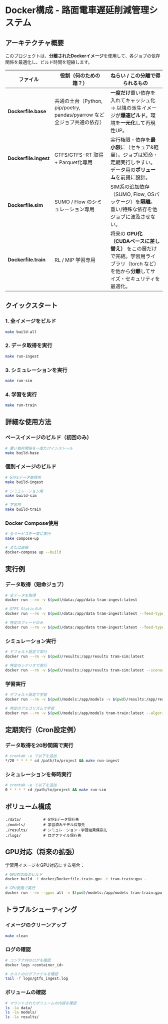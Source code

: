 # Docker構成 - 路面電車遅延削減管理システム

## アーキテクチャ概要

このプロジェクトは、**分離されたDockerイメージ**を使用して、各ジョブの依存関係を最適化し、ビルド時間を短縮します。

| ファイル                  | 役割（何のための箱？）                                           | ねらい / この分離で得られるもの                                                                  |
| --------------------- | ----------------------------------------------------- | ---------------------------------------------------------------------------------- |
| **Dockerfile.base**   | 共通の土台（Python, pip/poetry, pandas/pyarrow など全ジョブ共通の依存） | **一度だけ**重い依存を入れてキャッシュ化 → 以降の派生イメージが**爆速ビルド**。環境を**一元化**して再現性UP。                    |
| **Dockerfile.ingest** | GTFS/GTFS-RT 取得 + Parquet化専用                          | 実行権限・依存を**最小限**に（セキュア&軽量）。ジョブは短命・定期実行しやすい。データ用の**ボリューム**を前提に設計。                    |
| **Dockerfile.sim**    | SUMO / Flow のシミュレーション専用                               | SIM系の追加依存（SUMO, Flow, OSパッケージ）を**隔離**。重い/特殊な依存を他ジョブに波及させない。                        |
| **Dockerfile.train**  | RL / MIP 学習専用                                         | 将来の **GPU化（CUDAベースに差し替え）** をこの層だけで完結。学習用ライブラリ（torch など）を他から**分離**してサイズ・セキュリティを最適化。 |

## クイックスタート

### 1. 全イメージをビルド
```bash
make build-all
```

### 2. データ取得を実行
```bash
make run-ingest
```

### 3. シミュレーションを実行
```bash
make run-sim
```

### 4. 学習を実行
```bash
make run-train
```

## 詳細な使用方法

### ベースイメージのビルド（初回のみ）
```bash
# 重い依存関係を一度だけインストール
make build-base
```

### 個別イメージのビルド
```bash
# GTFSデータ取得用
make build-ingest

# シミュレーション用
make build-sim

# 学習用
make build-train
```

### Docker Compose使用
```bash
# 全サービスを一度に実行
make compose-up

# または直接
docker-compose up --build
```

## 実行例

### データ取得（短命ジョブ）
```bash
# 全データを取得
docker run --rm -v $(pwd)/data:/app/data tram-ingest:latest

# GTFS Staticのみ
docker run --rm -v $(pwd)/data:/app/data tram-ingest:latest --feed-type gtfs_static --once

# 特定のフィードのみ
docker run --rm -v $(pwd)/data:/app/data tram-ingest:latest --feed-type trip_updates --once
```

### シミュレーション実行
```bash
# デフォルト設定で実行
docker run --rm -v $(pwd)/results:/app/results tram-sim:latest

# 特定のシナリオで実行
docker run --rm -v $(pwd)/results:/app/results tram-sim:latest --scenario toyama_tram
```

### 学習実行
```bash
# デフォルト設定で学習
docker run --rm -v $(pwd)/models:/app/models -v $(pwd)/results:/app/results tram-train:latest

# 特定のアルゴリズムで学習
docker run --rm -v $(pwd)/models:/app/models tram-train:latest --algorithm qddqn --episodes 1000
```

## 定期実行（Cron設定例）

### データ取得を20秒間隔で実行
```bash
# crontab -e で以下を追加
*/20 * * * * cd /path/to/project && make run-ingest
```

### シミュレーションを毎時実行
```bash
# crontab -e で以下を追加
0 * * * * cd /path/to/project && make run-sim
```

## ボリューム構成

```
./data/          # GTFSデータ保存先
./models/        # 学習済みモデル保存先
./results/       # シミュレーション・学習結果保存先
./logs/          # ログファイル保存先
```

## GPU対応（将来の拡張）

学習用イメージをGPU対応にする場合：

```bash
# GPU対応版のビルド
docker build -f docker/Dockerfile.train.gpu -t tram-train:gpu .

# GPU使用で実行
docker run --rm --gpus all -v $(pwd)/models:/app/models tram-train:gpu
```

## トラブルシューティング

### イメージのクリーンアップ
```bash
make clean
```

### ログの確認
```bash
# コンテナ内のログを確認
docker logs <container_id>

# ホストのログファイルを確認
tail -f logs/gtfs_ingest.log
```

### ボリュームの確認
```bash
# マウントされたボリュームの内容を確認
ls -la data/
ls -la models/
ls -la results/
```
